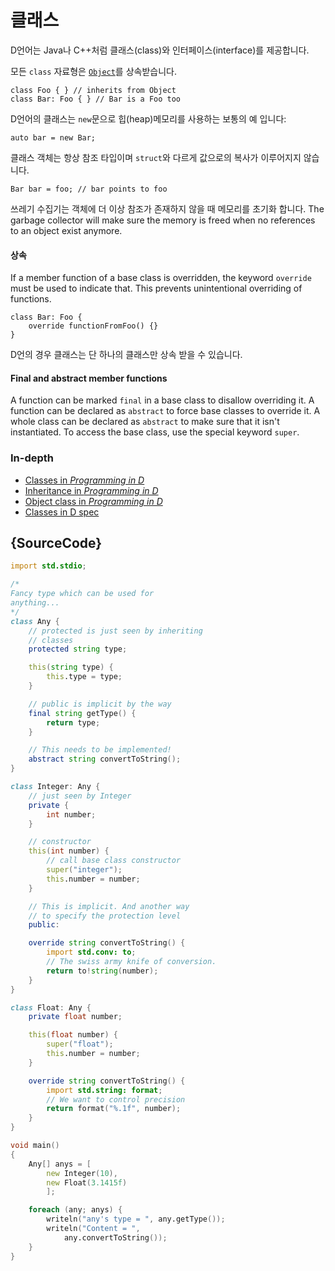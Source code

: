 # 클래스

D언어는 Java나 C++처럼 클래스(class)와 인터페이스(interface)를 제공합니다.

모든 `class` 자료형은 [`Object`](https://dlang.org/phobos/object.html)를 상속받습니다.

    class Foo { } // inherits from Object
    class Bar: Foo { } // Bar is a Foo too

D언어의 클래스는 `new`문으로 힙(heap)메모리를 사용하는 보통의 예 입니다:

    auto bar = new Bar;

클래스 객체는 항상 참조 타입이며 `struct`와 다르게 값으로의 복사가 이루어지지 않습니다.

    Bar bar = foo; // bar points to foo

쓰레기 수집기는 객체에 더 이상 참조가 존재하지 않을 때 메모리를 초기화 합니다.
The garbage collector will make sure the memory is freed
when no references to an object exist anymore.

#### 상속

If a member function of a base class is overridden, the keyword
`override` must be used to indicate that. This prevents unintentional
overriding of functions.

    class Bar: Foo {
        override functionFromFoo() {}
    }

D언의 경우 클래스는 단 하나의 클래스만 상속 받을 수 있습니다.

#### Final and abstract member functions

A function can be marked `final` in a base class to disallow overriding
it. A function can be declared as `abstract` to force base classes to override
it. A whole class can be declared as `abstract` to make sure
that it isn't instantiated. To access the base class,
use the special keyword `super`.

### In-depth

- [Classes in _Programming in D_](http://ddili.org/ders/d.en/class.html)
- [Inheritance in _Programming in D_](http://ddili.org/ders/d.en/inheritance.html)
- [Object class in _Programming in D_](http://ddili.org/ders/d.en/object.html)
- [Classes in D spec](https://dlang.org/spec/class.html)

## {SourceCode}

```d
import std.stdio;

/*
Fancy type which can be used for
anything...
*/
class Any {
    // protected is just seen by inheriting
    // classes
    protected string type;

    this(string type) {
        this.type = type;
    }

    // public is implicit by the way
    final string getType() {
        return type;
    }

    // This needs to be implemented!
    abstract string convertToString();
}

class Integer: Any {
    // just seen by Integer
    private {
        int number;
    }

    // constructor
    this(int number) {
        // call base class constructor
        super("integer");
        this.number = number;
    }

    // This is implicit. And another way
    // to specify the protection level
    public:

    override string convertToString() {
        import std.conv: to;
        // The swiss army knife of conversion.
        return to!string(number);
    }
}

class Float: Any {
    private float number;

    this(float number) {
        super("float");
        this.number = number;
    }

    override string convertToString() {
        import std.string: format;
        // We want to control precision
        return format("%.1f", number);
    }
}

void main()
{
    Any[] anys = [
        new Integer(10),
        new Float(3.1415f)
        ];

    foreach (any; anys) {
        writeln("any's type = ", any.getType());
        writeln("Content = ",
            any.convertToString());
    }
}
```
